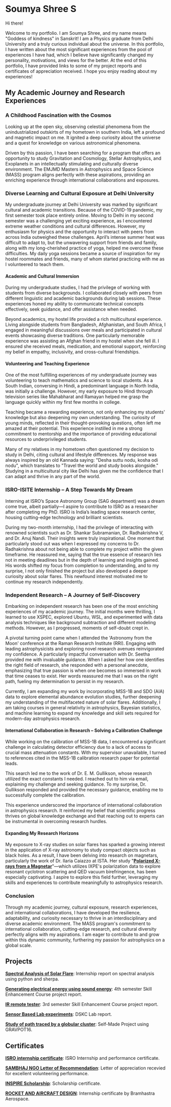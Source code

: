 # Soumya Shree S

Hi there!

Welcome to my portfolio. I am Soumya Shree, and my name means "Goddess of kindness" in Sanskrit! I am a Physics graduate from Delhi University and a truly curious individual about the universe. In this portfolio, I have written about the most significant experiences from the pool of experiences I have had, which I believe have significantly changed my personality, motivations, and views for the better. At the end of this portfolio, I have provided links to some of my project reports and certificates of appreciation received. I hope you enjoy reading about my experiences!

## My Academic Journey and Research Experiences
### A Childhood Fascination with the Cosmos
Looking up at the open sky, observing celestial phenomena from the unindustrialized outskirts of my hometown in southern India, left a profound and magnetic impact on me. It ignited a deep curiosity about the universe and a quest for knowledge on various astronomical phenomena.

Driven by this passion, I have been searching for a program that offers an opportunity to study Gravitation and Cosmology, Stellar Astrophysics, and Exoplanets in an intellectually stimulating and culturally diverse environment. The EMJMD Masters in Astrophysics and Space Science (MASS) program aligns perfectly with these aspirations, providing an enriching experience through international collaborations and exposures.

### Diverse Learning and Cultural Exposure at Delhi University
My undergraduate journey at Delhi University was marked by significant cultural and academic transitions. Because of the COVID-19 pandemic, my first semester took place entirely online. Moving to Delhi in my second semester was a challenging yet exciting experience, as I encountered extreme weather conditions and cultural differences. However, my enthusiasm for physics and the opportunity to interact with peers from across India outweighed these challenges.
April’s intense summer heat was difficult to adapt to, but the unwavering support from friends and family, along with my long-cherished practice of yoga, helped me overcome these difficulties. My daily yoga sessions became a source of inspiration for my hostel roommates and friends, many of whom started practicing with me as I volunteered to teach them.

#### Academic and Cultural Immersion
During my undergraduate studies, I had the privilege of working with students from diverse backgrounds. I collaborated closely with peers from different linguistic and academic backgrounds during lab sessions. These experiences honed my ability to communicate technical concepts effectively, seek guidance, and offer assistance when needed.

Beyond academics, my hostel life provided a rich multicultural experience. Living alongside students from Bangladesh, Afghanistan, and South Africa, I engaged in meaningful discussions over meals and participated in cultural events showcasing diverse traditions. One particularly memorable experience was assisting an Afghan friend in my hostel when she fell ill. I ensured she received meals, medication, and emotional support, reinforcing my belief in empathy, inclusivity, and cross-cultural friendships.

#### Volunteering and Teaching Experience
One of the most fulfilling experiences of my undergraduate journey was volunteering to teach mathematics and science to local students. As a South Indian, conversing in Hindi, a predominant language in North India, was initially a challenge. However, my early exposure to Hindi through television series like Mahabharat and Ramayan helped me grasp the language quickly within my first few months in college.

Teaching became a rewarding experience, not only enhancing my students' knowledge but also deepening my own understanding. The curiosity of young minds, reflected in their thought-provoking questions, often left me amazed at their potential. This experience instilled in me a strong commitment to mentorship and the importance of providing educational resources to underprivileged students.

Many of my relatives in my hometown often questioned my decision to study in Delhi, citing cultural and lifestyle differences. My response was always inspired by an old Kannada saying: "Desha suttu nodu, kosha odi nodu", which translates to "Travel the world and study books alongside." Studying in a multicultural city like Delhi has given me the confidence that I can adapt and thrive in any part of the world.

### ISRO-ISITE Internship – A Step Towards My Dream
Interning at ISRO’s Space Astronomy Group (SAG department) was a dream come true, albeit partially—I aspire to contribute to ISRO as a researcher after completing my PhD. ISRO is India’s leading space research center, housing cutting-edge technology and brilliant scientists.

During my two-month internship, I had the privilege of interacting with renowned scientists such as Dr. Shankar Subramanian, Dr. Radhakrishna V, and Dr. Anuj Nandi. Their insights were truly inspirational. One moment that particularly stood out was when I expressed my concerns to Dr. Radhakrishna about not being able to complete my project within the given timeframe. He reassured me, saying that the true essence of research lies not in meeting deadlines but in the depth of learning and insights gained. His words shifted my focus from completion to understanding, and to my surprise, I not only finished the project but also developed a deeper curiosity about solar flares. This newfound interest motivated me to continue my research independently.

### Independent Research – A Journey of Self-Discovery
Embarking on independent research has been one of the most enriching experiences of my academic journey. The initial months were thrilling, I learned to use XSPEC, explored Ubuntu, WSL, and experimented with data analysis techniques like background subtraction and different modeling methods. However, as I progressed, moments of self-doubt crept in.

A pivotal turning point came when I attended the 'Astronomy from the Moon' conference at the Raman Research Institute (RRI). Engaging with leading astrophysicists and exploring novel research avenues reinvigorated my confidence. A particularly impactful conversation with Dr. Seetha provided me with invaluable guidance. When I asked her how one identifies the right field of research, she responded with a personal anecdote, emphasizing that true passion is when one becomes so immersed in work that time ceases to exist. Her words reassured me that I was on the right path, fueling my determination to persist in my research.

Currently, I am expanding my work by incorporating MSS-1B and SDO (AIA) data to explore elemental abundance evolution studies, further deepening my understanding of the multifaceted nature of solar flares. Additionally, I am taking courses in general relativity in astrophysics, Bayesian statistics, and machine learning to expand my knowledge and skill sets required for modern-day astrophysics research.

#### International Collaboration in Research – Solving a Calibration Challenge
While working on the calibration of MSS-1B data, I encountered a significant challenge in calculating detector efficiency due to a lack of access to crucial mass attenuation constants. With my supervisor unavailable, I turned to references cited in the MSS-1B calibration research paper for potential leads.

This search led me to the work of Dr. E. M. Gullikson, whose research utilized the exact constants I needed. I reached out to him via email, explaining my challenge and seeking guidance. To my surprise, Dr. Gullikson responded and provided the necessary guidance, enabling me to successfully complete the calibration.

This experience underscored the importance of international collaboration in astrophysics research. It reinforced my belief that scientific progress thrives on global knowledge exchange and that reaching out to experts can be instrumental in overcoming research hurdles.

#### Expanding My Research Horizons
My exposure to X-ray studies on solar flares has sparked a growing interest in the application of X-ray astronomy to study compact objects such as black holes. As a result, I have been delving into research on magnetars, particularly the work of Dr. Ilaria Caiazzo at ISTA. Her study "**[Polarized X-rays from a Magnetar](https://www.science.org/doi/10.1126/science.add0080)**"—which utilizes IXPE's polarization data to explore resonant cyclotron scattering and QED vacuum birefringence, has been especially captivating. I aspire to explore this field further, leveraging my skills and experiences to contribute meaningfully to astrophysics research.

### Conclusion
Through my academic journey, cultural exposure, research experiences, and international collaborations, I have developed the resilience, adaptability, and curiosity necessary to thrive in an interdisciplinary and diverse academic environment. The MASS program's commitment to international collaboration, cutting-edge research, and cultural diversity perfectly aligns with my aspirations. I am eager to contribute to and grow within this dynamic community, furthering my passion for astrophysics on a global scale.


## Projects
**[Spectral Analysis of Solar Flare](https://drive.google.com/file/d/1T5QV25g9h8U0aI8Qr6uuv7dQGdlAvBKn/view?usp=drive_link)**: Internship report on spectral analysis using python and sherpa.

**[Generating electrical energy using sound energy](https://drive.google.com/file/d/1j1e2K4QMSvXZY5qQQhH6TmV8yHmLM-cA/view?usp=sharing)**: 4th semester Skill Enhancement Course project report.

**[IR remote tester](https://drive.google.com/file/d/1X1w6Y0Y2DqaD-YXbL0AS0X2vb5PUhsVf/view?usp=sharing)**: 3rd semester Skill Enhancement Course project report.

**[Sensor Based Lab experiments](https://drive.google.com/file/d/1bfMZINsybWGS75P0YdwBcgHixQCpRioQ/view?usp=sharing)**: DSKC Lab report.

**[Study of path traced by a globular cluster](https://drive.google.com/file/d/13JtS5ZvuquFAbLPrFzs7dcUWa_z-DcLs/view?usp=sharing)**: Self-Made Project using GRAVPOT16.

## Certificates
**[ISRO internship certificate](https://drive.google.com/file/d/17nSFITZb3iEmEE3apLTnHoh0YJxMFnAV/view?usp=sharing)**: ISRO Internship and performance certificate.

**[SAMBHAJ NGO Letter of Recommendation](https://drive.google.com/file/d/15VtEiqTnJ1UpCquxpMmKP_Gct0ecc5-R/view?usp=sharing)**: Letter of appreciation recevied for excellent volunteering performance.

**[INSPIRE Scholarship](https://drive.google.com/file/d/1472WGTudTrJKaNNnKDcHhLbUPvylsfdy/view?usp=sharing)**: Scholarship certificate.

**[ROCKET AND AIRCRAFT DESIGN](https://drive.google.com/file/d/17F_n36x77WzXG4miw0l4Kkmej6Ldq-Bx/view?usp=sharing)**: Internship certificate by Bramhastra Aerospace.

